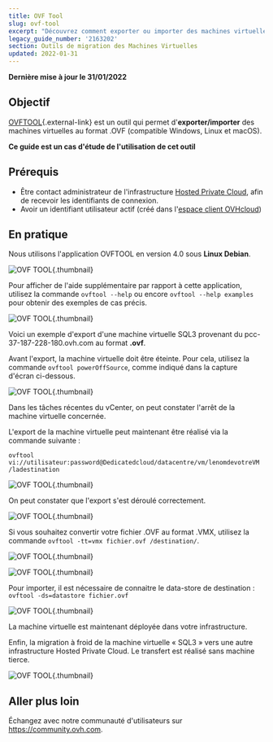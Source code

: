 ```yaml
---
title: OVF Tool
slug: ovf-tool
excerpt: "Découvrez comment exporter ou importer des machines virtuelles via l'outil OVF Tool"
legacy_guide_number: '2163202'
section: Outils de migration des Machines Virtuelles
updated: 2022-01-31
---
```


**Dernière mise à jour le 31/01/2022**

## Objectif

[OVFTOOL](https://www.vmware.com/support/developer/ovf/){.external-link} est un outil qui permet d'**exporter/importer** des machines virtuelles au format .OVF (compatible Windows, Linux et macOS).

**Ce guide est un cas d'étude de l'utilisation de cet outil**

## Prérequis

- Être contact administrateur de l'infrastructure [Hosted Private Cloud](https://www.ovhcloud.com/fr/enterprise/products/hosted-private-cloud/), afin de recevoir les identifiants de connexion.
- Avoir un identifiant utilisateur actif (créé dans l'[espace client OVHcloud](https://www.ovh.com/auth/?action=gotomanager&from=https://www.ovh.com/fr/&ovhSubsidiary=fr))

## En pratique

Nous utilisons l'application OVFTOOL en version 4.0 sous **Linux Debian**.

![OVF TOOL](images/ovftool.png){.thumbnail}

Pour afficher de l'aide supplémentaire par rapport à cette application, utilisez la commande `ovftool --help` ou encore `ovftool --help examples` pour obtenir des exemples de cas précis.

![OVF TOOL](images/ovftool2.png){.thumbnail}

Voici un exemple d'export d'une machine virtuelle SQL3 provenant du pcc-37-187-228-180.ovh.com au format **.ovf**.

Avant l'export, la machine virtuelle doit être éteinte. Pour cela, utilisez la commande `ovftool powerOffSource`, comme indiqué dans la capture d'écran ci-dessous.

![OVF TOOL](images/ovftool5.png){.thumbnail}

Dans les tâches récentes du vCenter, on peut constater l'arrêt de la machine virtuelle concernée.

L'export de la machine virtuelle peut maintenant être réalisé via la commande suivante :

`ovftool vi://utilisateur:password@Dedicatedcloud/datacentre/vm/lenomdevotreVM /ladestination`

![OVF TOOL](images/ovftool6.png){.thumbnail}

On peut constater que l'export s'est déroulé correctement.

![OVF TOOL](images/ovftool7.png){.thumbnail}

Si vous souhaitez convertir votre fichier .OVF au format .VMX, utilisez la commande `ovftool -tt=vmx fichier.ovf /destination/`.

![OVF TOOL](images/ovftool8.png){.thumbnail}

![OVF TOOL](images/ovftool9.png){.thumbnail}

Pour importer, il est nécessaire de connaitre le data-store de destination : `ovftool -ds=datastore fichier.ovf`

![OVF TOOL](images/ovftool11.png){.thumbnail}

La machine virtuelle est maintenant déployée dans votre infrastructure.

Enfin, la migration à froid de la machine virtuelle « SQL3 » vers une autre infrastructure Hosted Private Cloud. Le transfert est réalisé sans machine tierce.

![OVF TOOL](images/ovftool14.png){.thumbnail}

## Aller plus loin

Échangez avec notre communauté d'utilisateurs sur <https://community.ovh.com>.


